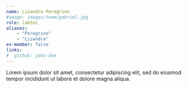 ```yaml
---
name: Lizandra Peregrino
#image: images/team/gabriel.jpg
role: labtec
aliases:
    - "Peregrino"
    - "Lizandra"
ex-member: false
links:
#  github: john-doe
---
```


Lorem ipsum dolor sit amet, consectetur adipiscing elit, sed do eiusmod tempor incididunt ut labore et dolore magna aliqua.
